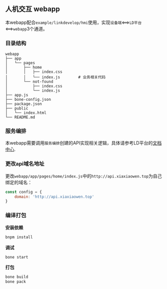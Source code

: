 ## 人机交互 webapp

本webapp配合`example/linkdevelop/hmi`使用，实现`设备端`<==>`LD平台`<==>`webapp`3个通道。

### 目录结构

```
webapp
├── app
│   └── pages
│       ├── home
│       │   ├── index.css
│       │   └── index.js        # 业务相关代码
│       └── not-found
│           ├── index.css
│           └── index.js
├── app.js
├── bone-config.json
├── package.json
├── public
│   └── index.html
└── README.md
```

### 服务编排
本webapp需要调用`服务编排`创建的API实现相关逻辑，具体请参考LD平台的[文档中心](https://linkdevelop.aliyun.com).

### 更改api域名地址
更改`webapp/app/pages/home/index.js`中的`http://api.xiaxiaowen.top`为自己绑定的域名：
```js
const config = {
    domain: 'http://api.xiaxiaowen.top'
}
```

### 编译打包

**安装依赖**
```sh
bnpm install
```

**调试**
```sh
bone start
```

**打包**
```sh
bone build
bone pack
```
